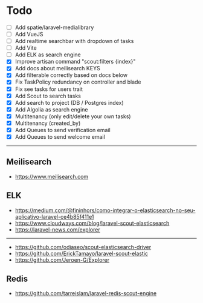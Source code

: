 # Todo

- [ ] Add spatie/laravel-medialibrary
- [ ] Add VueJS
- [ ] Add realtime searchbar with dropdown of tasks
- [ ] Add Vite
- [ ] Add ELK as search engine
- [X] Improve artisan command "scout:filters {index}"
- [X] Add docs about meilisearch KEYS
- [X] Add filterable correctly based on docs below
- [X] Fix TaskPolicy redundancy on controller and blade
- [X] Fix see tasks for users trait
- [X] Add Scout to search tasks
- [X] Add search to project (DB / Postgres index)
- [X] Add Algolia as search engine
- [X] Multitenancy (only edit/delete your own tasks)
- [X] Multitenancy (created_by)
- [X] Add Queues to send verification email
- [X] Add Queues to send welcome email

---

## Meilisearch

- https://www.meilisearch.com

## ELK

- https://medium.com/@fininhors/como-integrar-o-elasticsearch-no-seu-aplicativo-laravel-ce4b85f411e1
- https://www.cloudways.com/blog/laravel-scout-elasticsearch
- https://laravel-news.com/explorer

---

- https://github.com/odiaseo/scout-elasticsearch-driver
- https://github.com/ErickTamayo/laravel-scout-elastic
- https://github.com/Jeroen-G/Explorer

## Redis

- https://github.com/tarreislam/laravel-redis-scout-engine
